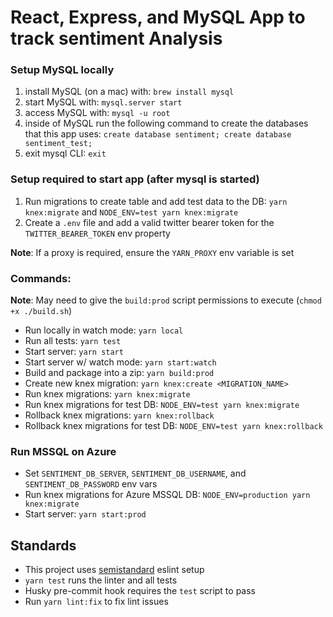 # React, Express, and MySQL App to track sentiment Analysis

### Setup MySQL locally
1) install MySQL (on a mac) with: `brew install mysql`
1) start MySQL with: `mysql.server start`
1) access MySQL with: `mysql -u root`
1) inside of MySQL run the following command to create the databases that this app uses: `create database sentiment; create database sentiment_test;`
1) exit mysql CLI: `exit`

### Setup required to start app (after mysql is started)
1) Run migrations to create table and add test data to the DB: `yarn knex:migrate` and `NODE_ENV=test yarn knex:migrate`
1) Create a `.env` file and add a valid twitter bearer token for the `TWITTER_BEARER_TOKEN` env property

**Note**: If a proxy is required, ensure the `YARN_PROXY` env variable is set

### Commands:
**Note**: May need to give the `build:prod` script permissions to execute (`chmod +x ./build.sh`)
- Run locally in watch mode: `yarn local`
- Run all tests: `yarn test`
- Start server: `yarn start`
- Start server w/ watch mode: `yarn start:watch`
- Build and package into a zip: `yarn build:prod`
- Create new knex migration: `yarn knex:create <MIGRATION_NAME>`
- Run knex migrations: `yarn knex:migrate`
- Run knex migrations for test DB: `NODE_ENV=test yarn knex:migrate`
- Rollback knex migrations: `yarn knex:rollback`
- Rollback knex migrations for test DB: `NODE_ENV=test yarn knex:rollback`

### Run MSSQL on Azure
- Set `SENTIMENT_DB_SERVER`, `SENTIMENT_DB_USERNAME`, and `SENTIMENT_DB_PASSWORD` env vars
- Run knex migrations for Azure MSSQL DB: `NODE_ENV=production yarn knex:migrate`
- Start server: `yarn start:prod`

## Standards
- This project uses [semistandard](https://standardjs.com/) eslint setup
- `yarn test` runs the linter and all tests
- Husky pre-commit hook requires the `test` script to pass
- Run `yarn lint:fix` to fix lint issues
